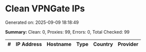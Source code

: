 # Clean VPNGate IPs
Generated on: 2025-09-09 18:18:49

**Summary:** Clean: 0, Proxies: 99, Errors: 0, Total Checked: 99

| # | IP Address | Hostname | Type | Country | Provider |
|---|------------|----------|------|---------|----------|
